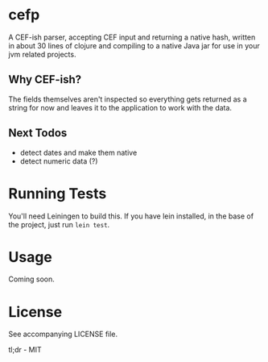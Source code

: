 # cefp

A CEF-ish parser, accepting CEF input and returning a native hash, written in
about 30 lines of clojure and compiling to a native Java jar for use in your
jvm related projects.

## Why CEF-ish?

The fields themselves aren't inspected so everything gets returned as a string
for now and leaves it to the application to work with the data.

## Next Todos

- detect dates and make them native
- detect numeric data (?)

# Running Tests

You'll need Leiningen to build this.  If you have lein installed, in the base
of the project, just run `lein test`.

# Usage

Coming soon.

# License

See accompanying LICENSE file.

tl;dr - MIT


